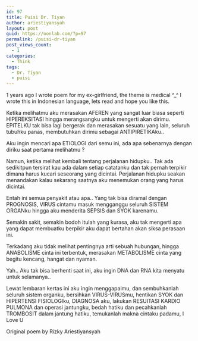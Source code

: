 ```yaml
---
id: 97
title: Puisi Dr. Tiyan
author: ariestiyansyah
layout: post
guid: https://oonlab.com/?p=97
permalink: /puisi-dr-tiyan
post_views_count:
  - 1
categories:
  - Think
tags:
  - Dr. Tiyan
  - puisi
---
```

1 years ago I wrote poem for my ex-girlfriend, the theme is medical ^_^ I wrote this in Indonesian language, lets read and hope you like this.

Ketika melihatmu aku merasakan AFEREN yang sangat luar biasa seperti HIPEREKSITASI hingga merangsangku untuk mengerti akan dirimu. EPITELKU tak bisa lagi bergerak dan merasakan sesuatu yang lain, seluruh tubuhku panas, membutuhkan dirimu sebagai ANTIPIRETIKAku..

<!--more-->

Aku ingin mencari apa ETIOLOGI dari semu ini, ada apa sebenarnya dengan diriku saat pertama melihatmu ?

Namun, ketika melihat kembali tentang perjalanan hidupku.. Tak ada sedikitpun tersirat kau ada dalam setiap catatanku dan tak pernah terpikir dimana harus kucari seseorang yang dicintai. Perjalanan hidupku seakan menandakan kalau sekarang saatnya aku menemukan orang yang harus dicintai.

Entah ini semua penyakit atau apa.. Yang tak bisa diramal dengan PROGNOSIS, VIRUS cintamu masuk mengganggu seluruh SISTEM ORGANku hingga aku menderita SEPSIS dan SYOK karenamu.

Semakin sakit, semakin bodoh itulah yang kurasa, aku tak mengerti apa yang dapat membuatku berpikir aku dapat bertahan akan siksa perasaan ini.

Terkadang aku tidak melihat pentingnya arti sebuah hubungan, hingga ANABOLISME cinta ini terbentuk, merasakan METABOLISME cinta yang begitu kencang, hangat dan nyaman.

Yah.. Aku tak bisa berhenti saat ini, aku ingin DNA dan RNA kita menyatu untuk selamanya..

Lewat lembaran kertas ini aku ingin menggapaimu, dan sembuhkanlah seluruh sistem organku, bersihkan VIRUS-VIRUSmu, hentikan SYOK dan HIPERTENSI FISIOLOGIku, DIAGNOSA aku, lakukan RESUITASI KARDIO PULMONA dan operasi jantungku, bedah hatiku dan pecahkanlah TROMBOSIT dalam jantung hatiku, temukanlah makna cintaku padamu, I Love U

Original poem by Rizky Ariestiyansyah